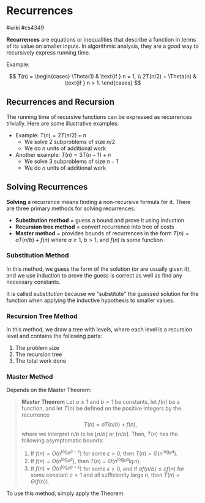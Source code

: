 # Recurrences
#wiki #cs4349 

**Recurrences** are equations or inequalities that describe a function in terms of its value on smaller inputs. In algorithmic analysis, they are a good way to recursively express running time.

Example:

$$
T(n) = \begin{cases}
\Theta(1) & \text{if } n = 1, \\
2T(n/2) + \Theta(n) & \text{if } n > 1.
\end{cases}
$$


## Recurrences and Recursion
The running time of recursive functions can be expressed as recurrences trivially. Here are some illustrative examples:

- Example: $T(n) = 2 T(n/2) + n$
  - We solve 2 subproblems of size $n/2$
  - We do $n$ units of additional work
- Another example: $T(n) = 3 T(n-1) + n$
  - We solve 3 subproblems of size $n-1$
  - We do $n$ units of additional work

## Solving Recurrences
**Solving** a recurrence means finding a non-recursive formula for it. There are three primary methods for solving recurrences:

- **Substitution method** = guess a bound and prove it using induction
- **Recursion tree method** = convert recurrence into tree of costs
- **Master method** = provides bounds of recurrences in the form $T(n) = a T(n/b) + f(n)$ where $a \geq 1$, $b > 1$, and $f(n)$ is some function

### Substitution Method
In this method, we guess the form of the solution (or are usually given it), and we use induction to prove the guess is correct as well as find any necessary constants.

It is called *substitution* because we "substitute" the guessed solution for the function when applying the inductive hypothesis to smaller values.

### Recursion Tree Method
In this method, we draw a tree with levels, where each level is a recursion level and contains the following parts:

1. The problem size
2. The recursion tree
3. The total work done

### Master Method
Depends on the Master Theorem:

> **Master Theorem**
> Let $a \geq 1$ and $b>1$ be constants, let $f(n)$ be a function, and let $T(n)$ be defined on the positive integers by the recurrence
> $$T(n) = a T(n/b) + f(n),$$
> where we interpret $n/b$ to be $\lfloor n/b \rfloor$ or $\lceil n/b \rceil$. Then, $T(n)$ has the following asymptomatic bounds:
> 1. If $f(n) = O(n^{\log_b{a} - \epsilon})$ for some $\epsilon > 0$, then $T(n)=\Theta(n^{\log_b a})$.
> 2. If $f(n) = \Theta(n^{\log_b a})$, then $T(n) = \Theta(n^{\log_b a} \lg n)$.
> 3. If $f(n) = \Omega(n^{\log_b a + \epsilon})$ for some $\epsilon > 0$, and if $a f(n/b) \leq c f(n)$ for some constant $c < 1$ and all sufficiently large $n$, then $T(n) = \Theta(f(n))$.

To use this method, simply apply the Theorem.
